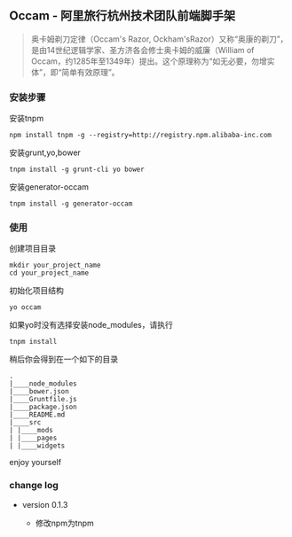 ## Occam - 阿里旅行杭州技术团队前端脚手架

>奥卡姆剃刀定律（Occam's Razor, Ockham'sRazor）又称“奥康的剃刀”，是由14世纪逻辑学家、圣方济各会修士奥卡姆的威廉（William of Occam，约1285年至1349年）提出。这个原理称为“如无必要，勿增实体”，即“简单有效原理”。

### 安装步骤

安装tnpm

```
npm install tnpm -g --registry=http://registry.npm.alibaba-inc.com
```

安装grunt,yo,bower

```
tnpm install -g grunt-cli yo bower
```

安装generator-occam

```
tnpm install -g generator-occam
```


### 使用

创建项目目录

```
mkdir your_project_name
cd your_project_name
```

初始化项目结构

```
yo occam
```

如果yo时没有选择安装node_modules，请执行

```
tnpm install
```

稍后你会得到在一个如下的目录
```
.
|____node_modules
|____bower.json
|____Gruntfile.js
|____package.json
|____README.md
|____src
| |____mods
| |____pages
| |____widgets
```

enjoy yourself

### change log

* version 0.1.3

    * 修改npm为tnpm